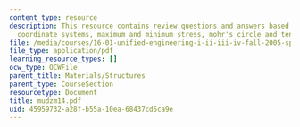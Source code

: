```yaml
---
content_type: resource
description: This resource contains review questions and answers based on rotating
  coordinate systems, maximum and minimum stress, mohr's circle and tensor from transformation.
file: /media/courses/16-01-unified-engineering-i-ii-iii-iv-fall-2005-spring-2006/45959732a28fb55a10ea68437cd5ca9e_mudzm14.pdf
file_type: application/pdf
learning_resource_types: []
ocw_type: OCWFile
parent_title: Materials/Structures
parent_type: CourseSection
resourcetype: Document
title: mudzm14.pdf
uid: 45959732-a28f-b55a-10ea-68437cd5ca9e
---
```

